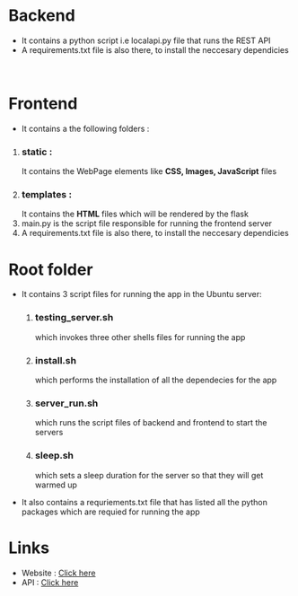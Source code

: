 <h1>Backend</h1>
<ul>
<li>It contains a python script i.e localapi.py file that runs the REST API</li>
<li>A requirements.txt file is also there, to install the neccesary dependicies</li>
</ul>

<br>

<h1>Frontend</h1>
<ul>

<li>It contains a the following folders :</li>

</ul>
<ol>
<li><h3>static :</h3>It contains the WebPage elements like <strong>CSS, </strong><strong>Images, </strong><strong>JavaScript</strong> files</li>
<li><h3>templates :</h3>It contains the <strong>HTML</strong> files which will be rendered by the flask </li>
<li>main.py is the script file responsible for running the frontend server</li>
<li>A requirements.txt file is also there, to install the neccesary dependicies</li>
</ol>


<h1>Root folder</h1>
<ul>
<li>It contains 3 script files for running the app in the Ubuntu server: </li>
<ol>
<li><h3>testing_server.sh</h3> which invokes three other shells files for running the app</li>
<li><h3>install.sh</h3> which performs the installation of all the dependecies for the app</li>
<li><h3>server_run.sh</h3> which runs the script files of backend and frontend to start the servers</li>
<li><h3>sleep.sh</h3> which sets a sleep duration for the server so that they will get warmed up</li>
</ol>
</ul>
<ul>

<li> It also contains a requriements.txt file that has listed all the python packages which are requied for running the app</li>
</ul>

<h1>Links </h1>
<ul>
<li> Website : <a href="https://xmemers.herokuapp.com">Click here</a></li>
<li> API : <a href="https://xmemefetcher.herokuapp.com/memes"> Click here</li>
</ul>


